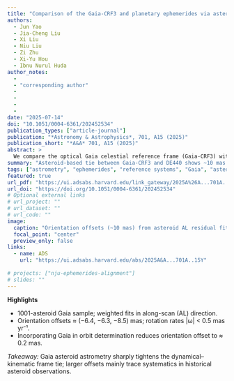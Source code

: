 ```yaml
---
title: "Comparison of the Gaia-CRF3 and planetary ephemerides via asteroid observations"
authors:
  - Jun Yao
  - Jia-Cheng Liu
  - Xi Liu
  - Niu Liu
  - Zi Zhu
  - Xi-Yu Hou
  - Ibnu Nurul Huda
author_notes:
  - 
  - "corresponding author"
  - 
  - 
  - 
  - 
date: "2025-07-14"
doi: "10.1051/0004-6361/202452534"
publication_types: ["article-journal"]
publication: "*Astronomy & Astrophysics*, 701, A15 (2025)"
publication_short: "*A&A* 701, A15 (2025)"
abstract: >
  We compare the optical Gaia celestial reference frame (Gaia-CRF3) with the dynamical reference frame defined by JPL’s planetary ephemerides using high-precision Gaia asteroid astrometry. From a cleaned sample of 1001 well-observed asteroids, least-squares fits to along-scan residuals yield orientation offsets of order ~10 mas and rotation rates < 0.5 mas yr⁻¹ in equatorial coordinates. Robustness checks (iterative transit rejection; model/sample variants) confirm the signal. When Gaia observations are included in orbit determination, the orientation offset drops to ~0.2 mas, indicating that historical asteroid astrometry (and catalog systematics therein) largely drives the larger offsets seen without Gaia.
summary: "Asteroid-based tie between Gaia-CRF3 and DE440 shows ~10 mas orientation offset; adding Gaia into orbit solutions reduces it to ~0.2 mas."
tags: ["astrometry", "ephemerides", "reference systems", "Gaia", "asteroids"]
featured: true
url_pdf: "https://ui.adsabs.harvard.edu/link_gateway/2025A%26A...701A..15Y/PUB_PDF"
url_doi: "https://doi.org/10.1051/0004-6361/202452534"
# Optional external links
# url_project: ""
# url_dataset: ""
# url_code: ""
image:
  caption: "Orientation offsets (~10 mas) from asteroid AL residual fits."
  focal_point: "center"
  preview_only: false
links:
  - name: ADS
    url: "https://ui.adsabs.harvard.edu/abs/2025A&A...701A..15Y"
    
# projects: ["nju-ephemerides-alignment"]
# slides: ""
---
```


**Highlights**

- 1001-asteroid Gaia sample; weighted fits in along-scan (AL) direction.  
- Orientation offsets ≈ (−6.4, −6.3, −8.5) mas; rotation rates |ω| < 0.5 mas yr⁻¹.  
- Incorporating Gaia in orbit determination reduces orientation offset to ≈ 0.2 mas.  

*Takeaway:* Gaia asteroid astrometry sharply tightens the dynamical–kinematic frame tie; larger offsets mainly trace systematics in historical asteroid observations.
